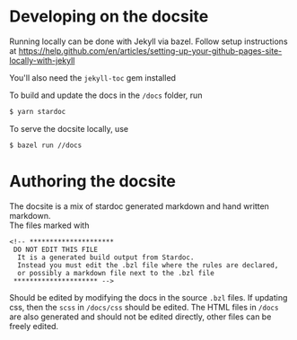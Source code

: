 # Developing on the docsite

Running locally can be done with Jekyll via bazel.
Follow setup instructions at https://help.github.com/en/articles/setting-up-your-github-pages-site-locally-with-jekyll

You'll also need the `jekyll-toc` gem installed

To build and update the docs in the `/docs` folder, run

```sh
$ yarn stardoc
```

To serve the docsite locally, use
```sh
$ bazel run //docs
```

# Authoring the docsite

The docsite is a mix of stardoc generated markdown and hand written markdown.  
The files marked with 
```
<!-- *********************
 DO NOT EDIT THIS FILE
  It is a generated build output from Stardoc.
  Instead you must edit the .bzl file where the rules are declared,
  or possibly a markdown file next to the .bzl file
 ********************* -->
 ```

Should be edited by modifying the docs in the source `.bzl` files.
If updating css, then the `scss` in `/docs/css` should be edited.
The HTML files in `/docs` are also generated and should not be edited directly, other files can be freely edited. 
